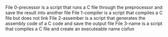 File 0-precessor is a script that runs a C file through the preprocessor and save the result into another file
File 1-compiler is a script that compiles a C file but does not link 
File 2-assember is a script that generates the assembly code of a C code and save the output file
File 3-name is a script that compiles a C file and create an executeable name cisfun   
